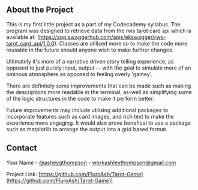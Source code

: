 <!-- ABOUT -->
## About the Project

This is my first little project as a part of my Codecademy syllabus. The program was designed to retrieve data from the rws tarot card api 
which is available at: (https://app.swaggerhub.com/apis/ekswagger/rws-tarot_card_api/1.0.0). Classes are utilised more so to make the code more reusable in the future 
should anyone wish to make further changes. 

Ultimately it's more of a narrative driven story telling experience, as opposed to just purely input, output -- with the goal to simulate more of an ominous 
atmosphere as opposed to feeling overly 'gamey'. 

There are definitely some improvements that can be made such as making the descriptions more readable in the terminal, as-well as simplifying some of the logic 
structures in the code to make it perform better. 

Future improvements may include utilising additional packages to incorporate features such as card images, and rich text to make the experience more engaging. 
It would also prove benefical to use a package such as matplotlib to arrange the output into a grid based format.

<!-- CONTACT -->
## Contact

Your Name - [@asheygthompson](https://twitter.com/ashleygthompson) - workashleythompson@gmail.com

Project Link: [https://github.com/FluroAsh/Tarot-Game](https://github.com/FluroAsh/Tarot-Game])
